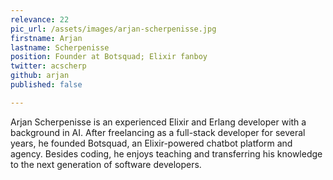 ```yaml
---
relevance: 22
pic_url: /assets/images/arjan-scherpenisse.jpg
firstname: Arjan
lastname: Scherpenisse
position: Founder at Botsquad; Elixir fanboy
twitter: acscherp
github: arjan
published: false

---
```

<p>Arjan Scherpenisse is an experienced Elixir and Erlang developer with a background in AI. After freelancing as a full-stack developer for several years, he founded Botsquad, an Elixir-powered chatbot platform and agency. Besides coding, he enjoys teaching and transferring his knowledge to the next generation of software developers.
</p>
